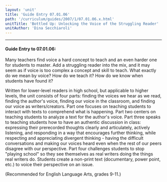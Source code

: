 ```yaml
---
layout: 'unit'
title: 'Guide Entry 07.01.06'
path: '/curriculum/guides/2007/1/07.01.06.x.html'
unitTitle: 'Bottled Up: Unlocking the Voice of the Struggling Reader'
unitAuthor: 'Dina Secchiaroli'
---
```


<body>
<hr/>
 <h4>
  Guide Entry to 07.01.06:
 </h4>
 <p>
  Many teachers find voice a hard concept to teach and an even harder one for students to master. Add a struggling reader into the mix, and it may seem as if voice is too complex a concept and skill to teach. What exactly do we mean by voice? How do we teach it? How do we know when students have found it?
 </p>
<p>
  Written for lower-level readers in high school, but applicable to higher levels, the unit consists of four parts: finding the voices we hear as we read, finding the author's voice, finding our voice in the classroom, and finding our voice as writers/creators. Part one focuses on teaching students to interact with texts to comprehend what is happening. Part two centers on teaching students to analyze a text for the author's voice. Part three speaks to teaching students how to have an authentic discussion in class: expressing their prerecorded thoughts clearly and articulately, actively listening, and responding in a way that encourages further thinking, while respecting and appreciating divergent thinking - having the difficult conversations and making our voices heard even when the rest of our peers disagree with our perspective. Part four challenges students to stop "playing school" so they see themselves as real writers doing the things real writers do. Students create a non-print text (documentary, power point, etc.) to voice their perspective on an issue.
 </p>
<p>
  (Recommended for English Language Arts, grades 9-11.)
 </p>

</body>
